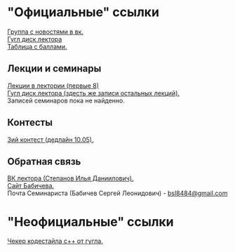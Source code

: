 # "Официальные" ссылки
[Группа с новостями в вк.](https://vk.com/club128219064)  
[Гугл диск лектора](https://drive.google.com/drive/u/0/folders/1gKqjVhj8P3btz2cr2_uPoHNcjBktQRtx)  
[Таблица с баллами.](https://docs.google.com/spreadsheets/d/1MwjMS8fu23_0M_Z-2szQvmFlnYGF8mZwsdL7X08VMCs/edit#gid=356141795)  

## Лекции и семинары
[Лекции в лектории (первые 8)](https://www.youtube.com/playlist?list=PL4_hYwCyhAvaIDzD0DaekAzp23WOjeo09)  
[Гугл диск лектора (здесть же записи остальных лекций).](https://drive.google.com/drive/u/0/folders/1gKqjVhj8P3btz2cr2_uPoHNcjBktQRtx)  
Записей семинаров пока не найденно.  

## Контесты
[3ий контест (дедлайн 10.05).](https://contest.yandex.ru/contest/17986/enter/)  

## Обратная связь
[ВК лектора (Степанов Илья Даниилович).](https://vk.com/irkstepanov)  
[Сайт Бабичева.](https://www.babichev.org/mipt/seminars/FIVT/)  
Почта Семинариста (Бабичев Сергей Леонидович) - bsl8484@gmail.com

# "Неофициальные" ссылки
[Чекер кодестайла c++ от гугла.](http://cpplint.appspot.com)  
